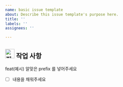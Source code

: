 ```yaml
---
name: basic issue template
about: Describe this issue template's purpose here.
title: ''
labels: ''
assignees: ''

---
```


## <img src='https://emojis.slackmojis.com/emojis/images/1643514738/7421/typingcat.gif?1643514738' alt='작업 사항' width=30px> 작업 사항

feat(예시)
알맞은 prefix 를 넣어주세요
- [ ] 내용을 채워주세요
